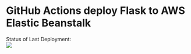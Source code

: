 # GitHub Actions deploy Flask to AWS Elastic Beanstalk




Status of Last Deployment:<br>
<img src="https://github.com/sxVova/actions-cicd-aws/workflows/CI-CD-pypline-AWS-ELASTIC/badge.svg?branch=master"><br>
